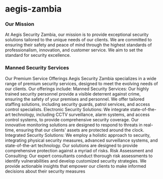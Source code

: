 # aegis-zambia<!-- Mission Statement (Around line 215) -->
<div class="about-card">
  <h3>Our Mission</h3>
  <p>At Aegis Security Zambia, our mission is to provide
exceptional security solutions tailored to the unique
needs of our clients. We are committed to ensuring their
safety and peace of mind through the highest standards
of professionalism, innovation, and customer service. We
aim to set the standard for security excellence.</p>
</div>

<!-- Services Section (Around line 270) -->
<div class="service-card">
  <i class="fas fa-user-shield"></i>
  <h3>Manned Security Services</h3>
  <p>Our Premium Service Offerings
Aegis Security Zambia specializes in a wide range of premium security
services, designed to meet the evolving needs of our clients. Our
offerings include:
Manned Security Services: Our highly trained security personnel
provide a visible deterrent against crime, ensuring the safety of
your premises and personnel. We offer tailored staffing solutions,
including security guards, patrol services, and access control
specialists.
Electronic Security Solutions: We integrate state-of-the-art technology,
including CCTV surveillance, alarm systems, and access control systems,
to provide comprehensive security coverage. Our innovative monitoring
solutions are designed to respond to threats in real-time, ensuring that
our clients' assets are protected around the clock. 
Integrated Security Solutions: We employ a holistic approach to security,
integrating physical security measures, advanced surveillance systems,
and state-of-the-art technology. Our solutions are designed to provide
comprehensive protection against a myriad of risks.
Risk Assessment and Consulting: Our expert consultants conduct
thorough risk assessments to identify vulnerabilities and develop
customized security strategies. We provide actionable insights that
empower our clients to make informed decisions about their security
measures</p>
</div>
